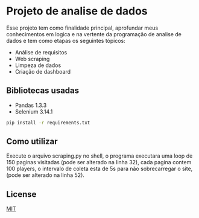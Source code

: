 # Projeto de analise de dados 

Esse projeto tem como finalidade principal, aprofundar meus conhecimentos em logica e na vertente da programação de analise de dados e tem como etapas os seguintes tópicos:
* Análise de requisitos
* Web scraping
* Limpeza de dados
* Criação de dashboard



## Bibliotecas usadas

* Pandas 1.3.3
* Selenium 3.14.1
```bash
pip install -r requirements.txt
```


## Como utilizar

Execute o arquivo scraping.py no shell, o programa executara uma loop de 150 paginas visitadas (pode ser alterado na linha 32), cada pagina contem 100 players, o intervalo de coleta esta de 5s para não sobrecarregar o site, (pode ser alterado na linha 52).

## License
[MIT](https://choosealicense.com/licenses/mit/)